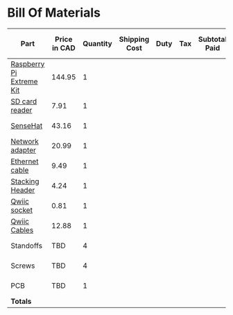# Bill Of Materials
| Part                                                                                             |Price in CAD|Quantity|Shipping Cost|Duty|Tax|Subtotal Paid|Subtotal propose to order|Expected Arrival Date|
|--------------------------------------------------------------------------------------------------|------------|--------|-------------|----|---|-------------|-------------------------|---------------------|
|[Raspberry Pi Extreme Kit](https://www.canakit.com/raspberry-pi-4-extreme-kit.html)               |     144.95 |      1 |             |    |   |             |                         |          Semester 2 |
|[SD card reader](https://www.digikey.ca/en/products/detail/sparkfun-electronics/COM-13004/6161756)|       7.91 |      1 |             |    |   |             |                         |          Semester 2 |
|[SenseHat](https://www.digikey.ca/en/products/detail/raspberry-pi/SENSE-HAT/6196429)              |      43.16 |      1 |             |    |   |             |                         |          Semester 2 |
|[Network adapter](https://www.amazon.ca/Cable-Matters-SuperSpeed-Gigabit-Ethernet/dp/B00BBD7NFU)  |      20.99 |      1 |             |    |   |             |                         |          Semester 2 |
|[Ethernet cable](https://www.amazon.ca/StarTech-com-Cat5e-Ethernet-Cable1-Snagless/dp/B0002XGHBQ) |       9.49 |      1 |             |    |   |             |                         |          Semester 2 |
|[Stacking Header](https://www.digikey.ca/en/products/detail/adafruit-industries-llc/1979/6238003) |       4.24 |      1 |             |    |   |             |                         |        Reading Week |
|[Qwiic socket](https://www.digikey.ca/en/products/detail/sparkfun-electronics/PRT-14417/7652746)  |       0.81 |      1 |             |    |   |             |                         |        Reading Week |
|[Qwiic Cables](https://www.digikey.ca/en/products/detail/sparkfun-electronics/KIT-15081/9770723)  |      12.88 |      1 |             |    |   |             |                         |        Reading Week |
|Standoffs                                                                                         |        TBD |      4 |             |    |   |             |                         |        Reading Week |
|Screws                                                                                            |        TBD |      4 |             |    |   |             |                         |        Reading Week |
|PCB                                                                                               |        TBD |      1 |             |    |   |             |                         |        Reading Week |
| **Totals**                                                                                       |            |        |             |    |   |             |             **<100.00** |                     |
